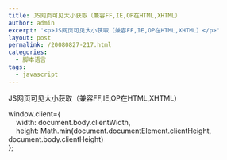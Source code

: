 ```yaml
---
title: JS网页可见大小获取（兼容FF,IE,OP在HTML,XHTML）
author: admin
excerpt: '<p>JS网页可见大小获取（兼容FF,IE,OP在HTML,XHTML）</p>'
layout: post
permalink: /20080827-217.html
categories:
  - 脚本语言
tags:
  - javascript
---
```

JS网页可见大小获取（兼容FF,IE,OP在HTML,XHTML）

window.client={  
&nbsp;&nbsp;&nbsp; width: document.body.clientWidth,  
&nbsp;&nbsp;&nbsp; height: Math.min(document.documentElement.clientHeight, document.body.clientHeight)  
};